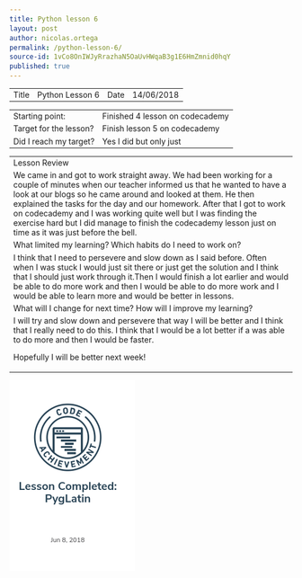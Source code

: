 ```yaml
---
title: Python lesson 6
layout: post
author: nicolas.ortega
permalink: /python-lesson-6/
source-id: 1vCo8OnIWJyRrazhaN5OaUvHWqaB3g1E6HmZmnid0hqY
published: true
---
```

<table>
  <tr>
    <td>Title</td>
    <td>Python
Lesson 6</td>
    <td>Date</td>
    <td>14/06/2018</td>
  </tr>
</table>


<table>
  <tr>
    <td>Starting point:</td>
    <td>Finished 4 lesson on codecademy</td>
  </tr>
  <tr>
    <td>Target for the lesson?</td>
    <td>Finish lesson 5 on codecademy</td>
  </tr>
  <tr>
    <td>Did I reach my target? 
</td>
    <td>Yes I did but only just</td>
  </tr>
</table>


<table>
  <tr>
    <td>Lesson Review</td>
  </tr>
  <tr>
    <td>We came in and got to work straight away. We had been working for a couple of minutes when our teacher informed us that he wanted to have a look at our blogs so he came around and looked at them. He then explained the tasks for the day and our homework. After that I got to work on codecademy and I was working quite well but I was finding the exercise hard but I did manage to finish the codecademy lesson just on time as it was just before the bell.
</td>
  </tr>
  <tr>
    <td>What limited my learning? Which habits do I need to work on? </td>
  </tr>
  <tr>
    <td>I think that I need to persevere and slow down as I said before. Often when I was stuck I would just sit there or just get the solution and I think that I should just work through it.Then I would finish a lot earlier and would be able to do more work and then I would be able to do more work and I would be able to learn more and would be better in lessons.
</td>
  </tr>
  <tr>
    <td>What will I change for next time? How will I improve my learning?</td>
  </tr>
  <tr>
    <td>I will try and slow down and persevere that way I will be better and I think that I really need to do this. I think that I would be a lot better if a was able to do more and then I would be faster.

Hopefully I will be better next week!</td>
  </tr>
</table>
<img src = "/images/Screenshot 2018-06-22 at 12.33.39.png">

